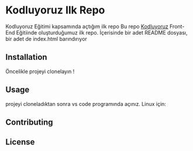 # Kodluyoruz Ilk  Repo
Kodluyoruz Eğitimi kapsamında açtığım ilk repo
Bu repo [Kodluyoruz](https://www.kodluyoruz.org/) Front-End Eğitiinde oluşturduğumuz ilk repo. İçerisinde bir adet README dosyası, bir adet de index.html barındırıyor
## Installation
Öncelikle projeyi clonelayın
 !
## Usage
projeyi cloneladıktan sonra vs code  programında açınız.
Linux için:
## Contributing
## License